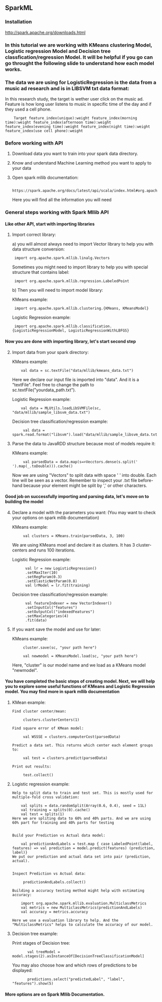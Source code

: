 ## SparkML

### Installation

http://spark.apache.org/downloads.html

### In this tutorial we are working with KMeans clustering Model, Logistic regression Model and Decision tree classfication/regression Model.  It will be helpful if you go can go throught the following slide to understand how each model works.



### The data we are using for LogisticRegression is the data from a music ad research and is in LIBSVM txt data format:

In this research study, the target is wether user click on the music ad. Feature is how long user listens to music in specific time of the day and if they used a cell phone.

        Target feature_index(unique):weight feature_index(morning time):weight feature_index(afternoon time):weight feature_index(evening time):weight feature_index(night time):weight feature_index(use cell phone):weight




### Before working with API

1. Download data you want to train into your spark data directory.

2. Know and understand Machine Learning method you want to apply to your data

3. Open spark mllib documentation:

        https://spark.apache.org/docs/latest/api/scala/index.html#org.apache.spark.Accumulable
        
   Here you will find all the information you will need     


### General steps working with Spark Mllib API

#### Like other API, start with importing libraries
1. Import correct library:

    a) you will almost always need to import Vector library to help you with data structure conversion:
    
        import org.apache.spark.mllib.linalg.Vectors
        
      Sometimes you might need to import library to help you with special structure that contains label:
      
        import org.apache.spark.mllib.regression.LabeledPoint
            
    b) Then you will need to import model library:
    
      KMeans example:
        
        import org.apache.spark.mllib.clustering.{KMeans, KMeansModel}
      
      Logistic Regression example:
        
        import org.apache.spark.mllib.classification.{LogisticRegressionModel, LogisticRegressionWithLBFGS}
      
 
 #### Now you are done with importing library, let's start second step 
 
2.  Import data from your spark directory:
 
    KMeans example:
 
            val data = sc.textFile("data/mllib/kmeans_data.txt")
            
    Here we declare our input file is imported into "data". And it is a "textFile". Feel free to change the path
    to sc.textFile("yourdata_path.txt").
    
    Logistic Regression example:
              
            val data = MLUtils.loadLibSVMFile(sc, "data/mllib/sample_libsvm_data.txt")
            
    Decision tree classification/regression example:
    
             val data = spark.read.format("libsvm").load("data/mllib/sample_libsvm_data.txt")
    
3. Parse the data to JavaRDD structure because most of models require it:
 
    KMeans example:
       
            val parsedData = data.map(s=>Vecctors.dense(s.split(' ').map(_.toDouble))).cache()
            
     Now we are using "Vectors" to split data with space ' ' into double. Each line will be seen as a vector.
     Remember to inspect your .txt file before-hand because your element might be split by ',' or other characters.
     
     
       
 #### Good job on successfully importing and parsing data, let's move on to building the model
  
4. Declare a model with the parameters you want: (You may want to check your options on spark mllib documentation)
  
     KMeans example:
     
            val clusters = KMeans.train(parsedData, 3, 100)
            
     We are using KMeans moel and declare it as clusters. It has 3 cluster-centers and runs 100 iterations.
     
     Logistic Regression example:
     
             val lr = new LogisticRegression()
             .setMaxIter(10)
             .setRegParam(0.3)
             .setElasticNetParam(0.8)
             val lrModel = lr.fit(training)
  
  
     Decision tree classification/regression example:
     
             val featureIndexer = new VectorIndexer()
             .setInputCol("features")
             .setOutputCol("indexedFeatures")
             .setMaxCategories(4) 
             .fit(data)
  
  
5. If you want save the model and use for later:
  
     KMeans example:
     
            cluster.save(sc, "your path here")
            
            val newmodel = KMeansModel.load(sc, "your path here")
            
      Here, "cluster" is our model name and we load as a KMeans model "newmodel".
      
      
      
      
      
 #### You have completed the basic steps of creating model. Next, we will help you to explore some useful functions of KMeans and Logistic Regression model. You may find more in spark mllib documentation
 
 1. KMean example:
            
        Find cluster center/mean:
            
             clusters.clusterCenters(1)
             
        Find square error of KMean model:
        
             val WSSSE = clusters.computerCost(parsedData)
             
        Predict a data set. This returns which center each element groups to:
        
             val test = clusters.predict(parsedData)
             
        Print out results:
        
             test.collect()
             
             
    
 2. Logistic regression example:
   
   
        Help to split data to train and test set. This is mostly used for multiple-fold cross validation:
        
            val splits = data.randomSplit(Array(0.6, 0.4), seed = 11L)
            val training = splits(0).cache()
            val test = splits(1)
        Here we are spliting data to 60% and 40% parts. And we are using 60% part for training and 40% parts for testing 
   
   
        Build your Prediction vs Actual data model:
        
            val predictionAndLabels = test.map { case LabeledPoint(label, features) => val prediction = model.predict(features) (prediction, label)}
        We put our prediction and actual data set into pair (prediction, actual).
        
        
        Inspect Prediction vs Actual data:
        
             predictionAndLabels.collect()
             
        Building a accuracy testing method might help with estimating accuracy:
            
            import org.apache.spark.mllib.evaluation.MulticlassMetrics
            val metrics = new MulticlassMetrics(predictionAndLabels)
            val accuracy = metrics.accuracy
            
        Here we use a evaluation library to help. And the "MulticlassMetrics" helps to calculate the accuracy of our model.    
   
   
   
  3. Decision tree example:
          
        Print stages of Decision tree:
                
                val treeModel = model.stages(2).asInstanceOf[DecisionTreeClassificationModel]
                
        You may also choose how and which rows of predictions to be displayed:
        
                predictions.select("predictedLabel", "label", "features").show(5)

   #### More options are on Spark Mllib Documentation.
 

 
